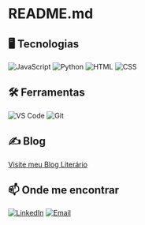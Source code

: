 # README.md

## 🖥 Tecnologias
![JavaScript](https://img.shields.io/badge/-JavaScript-FF9900?style=flat-square&logo=javascript)
![Python](https://img.shields.io/badge/-Python-306998?style=flat-square&logo=python)
![HTML](https://img.shields.io/badge/-HTML-E34F26?style=flat-square&logo=html5)
![CSS](https://img.shields.io/badge/-CSS-1572B6?style=flat-square&logo=css3)

## 🛠 Ferramentas
![VS Code](https://img.shields.io/badge/-Visual%20Studio%20Code-007ACC?style=flat-square&logo=visualstudiocode)
![Git](https://img.shields.io/badge/-Git-F1502F?style=flat-square&logo=git)

## ✍ Blog

[Visite meu Blog Literário](http://maviramos.pythonanywhere.com/)

## 📫 Onde me encontrar
[![LinkedIn](https://img.shields.io/badge/LinkedIn-Vitória%20Alencar-0077B5?style=flat-square&logo=linkedin)](https://www.linkedin.com/in/vit%C3%B3ria-alencar-a2b11930a)
[![Email](https://img.shields.io/badge/Email-vitoriamariaifc%40gmail.com-D14836?style=flat-square&logo=gmail)](mailto:vitoriamariaifc@gmail.com)
